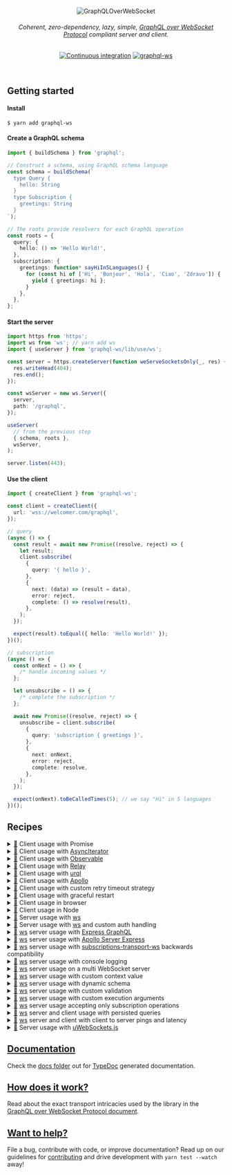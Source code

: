 <div align="center">
  <br />

![GraphQLOverWebSocket](https://user-images.githubusercontent.com/25294569/94527042-172dba00-023f-11eb-944b-88c0bd58a8d2.gif)

  <h6>Coherent, zero-dependency, lazy, simple, <a href="PROTOCOL.md">GraphQL over WebSocket Protocol</a> compliant server and client.</h6>

[![Continuous integration](https://github.com/enisdenjo/graphql-ws/workflows/Continuous%20integration/badge.svg)](https://github.com/enisdenjo/graphql-ws/actions?query=workflow%3A%22Continuous+integration%22) [![graphql-ws](https://img.shields.io/npm/v/graphql-ws.svg?label=graphql-ws&logo=npm)](https://www.npmjs.com/package/graphql-ws)

  <br />
</div>

## Getting started

#### Install

```shell
$ yarn add graphql-ws
```

#### Create a GraphQL schema

```ts
import { buildSchema } from 'graphql';

// Construct a schema, using GraphQL schema language
const schema = buildSchema(`
  type Query {
    hello: String
  }
  type Subscription {
    greetings: String
  }
`);

// The roots provide resolvers for each GraphQL operation
const roots = {
  query: {
    hello: () => 'Hello World!',
  },
  subscription: {
    greetings: function* sayHiIn5Languages() {
      for (const hi of ['Hi', 'Bonjour', 'Hola', 'Ciao', 'Zdravo']) {
        yield { greetings: hi };
      }
    },
  },
};
```

#### Start the server

```ts
import https from 'https';
import ws from 'ws'; // yarn add ws
import { useServer } from 'graphql-ws/lib/use/ws';

const server = https.createServer(function weServeSocketsOnly(_, res) {
  res.writeHead(404);
  res.end();
});

const wsServer = new ws.Server({
  server,
  path: '/graphql',
});

useServer(
  // from the previous step
  { schema, roots },
  wsServer,
);

server.listen(443);
```

#### Use the client

```ts
import { createClient } from 'graphql-ws';

const client = createClient({
  url: 'wss://welcomer.com/graphql',
});

// query
(async () => {
  const result = await new Promise((resolve, reject) => {
    let result;
    client.subscribe(
      {
        query: '{ hello }',
      },
      {
        next: (data) => (result = data),
        error: reject,
        complete: () => resolve(result),
      },
    );
  });

  expect(result).toEqual({ hello: 'Hello World!' });
})();

// subscription
(async () => {
  const onNext = () => {
    /* handle incoming values */
  };

  let unsubscribe = () => {
    /* complete the subscription */
  };

  await new Promise((resolve, reject) => {
    unsubscribe = client.subscribe(
      {
        query: 'subscription { greetings }',
      },
      {
        next: onNext,
        error: reject,
        complete: resolve,
      },
    );
  });

  expect(onNext).toBeCalledTimes(5); // we say "Hi" in 5 languages
})();
```

## Recipes

<details id="promise">
<summary><a href="#promise">🔗</a> Client usage with Promise</summary>

```ts
import { createClient, SubscribePayload } from 'graphql-ws';

const client = createClient({
  url: 'wss://hey.there/graphql',
});

async function execute<T>(payload: SubscribePayload) {
  return new Promise<T>((resolve, reject) => {
    let result: T;
    client.subscribe<T>(payload, {
      next: (data) => (result = data),
      error: reject,
      complete: () => resolve(result),
    });
  });
}

// use
(async () => {
  try {
    const result = await execute({
      query: '{ hello }',
    });
    // complete
    // next = result = { data: { hello: 'Hello World!' } }
  } catch (err) {
    // error
  }
})();
```

</details>

<details id="async-iterator">
<summary><a href="#async-iterator">🔗</a> Client usage with <a href="https://developer.mozilla.org/en-US/docs/Web/JavaScript/Reference/Global_Objects/Symbol/asyncIterator">AsyncIterator</a></summary>

```ts
import { createClient, SubscribePayload } from 'graphql-ws';

const client = createClient({
  url: 'wss://iterators.ftw/graphql',
});

function subscribe<T>(payload: SubscribePayload): AsyncIterableIterator<T> {
  let deferred: {
    resolve: (done: boolean) => void;
    reject: (err: unknown) => void;
  } | null = null;
  const pending: T[] = [];
  let throwMe: unknown = null,
    done = false;
  const dispose = client.subscribe<T>(payload, {
    next: (data) => {
      pending.push(data);
      deferred?.resolve(false);
    },
    error: (err) => {
      throwMe = err;
      deferred?.reject(throwMe);
    },
    complete: () => {
      done = true;
      deferred?.resolve(true);
    },
  });
  return {
    [Symbol.asyncIterator]() {
      return this;
    },
    async next() {
      if (done) return { done: true, value: undefined };
      if (throwMe) throw throwMe;
      if (pending.length) return { value: pending.shift()! };
      return (await new Promise<boolean>(
        (resolve, reject) => (deferred = { resolve, reject }),
      ))
        ? { done: true, value: undefined }
        : { value: pending.shift()! };
    },
    async return() {
      dispose();
      return { done: true, value: undefined };
    },
  };
}

(async () => {
  const subscription = subscribe({
    query: 'subscription { greetings }',
  });
  // subscription.return() to dispose

  for await (const result of subscription) {
    // next = result = { data: { greetings: 5x } }
  }
  // complete
})();
```

</details>

<details id="observable">
<summary><a href="#observable">🔗</a> Client usage with <a href="https://github.com/tc39/proposal-observable">Observable</a></summary>

```ts
import { Observable } from 'relay-runtime';
// or
import { Observable } from '@apollo/client';
// or
import { Observable } from 'rxjs';
// or
import Observable from 'zen-observable';
// or any other lib which implements Observables as per the ECMAScript proposal: https://github.com/tc39/proposal-observable

const client = createClient({
  url: 'wss://graphql.loves/observables',
});

function toObservable(operation) {
  return new Observable((observer) =>
    client.subscribe(operation, {
      next: (data) => observer.next(data),
      error: (err) => observer.error(err),
      complete: () => observer.complete(),
    }),
  );
}

const observable = toObservable({ query: `subscription { ping }` });

const subscription = observable.subscribe({
  next: (data) => {
    expect(data).toBe({ data: { ping: 'pong' } });
  },
});

// ⏱

subscription.unsubscribe();
```

</details>

<details id="relay">
<summary><a href="#relay">🔗</a> Client usage with <a href="https://relay.dev">Relay</a></summary>

```ts
import { GraphQLError } from 'graphql';
import {
  Network,
  Observable,
  RequestParameters,
  Variables,
} from 'relay-runtime';
import { createClient } from 'graphql-ws';

const subscriptionsClient = createClient({
  url: 'wss://i.love/graphql',
  connectionParams: () => {
    const session = getSession();
    if (!session) {
      return {};
    }
    return {
      Authorization: `Bearer ${session.token}`,
    };
  },
});

// yes, both fetch AND subscribe handled in one implementation
function fetchOrSubscribe(operation: RequestParameters, variables: Variables) {
  return Observable.create((sink) => {
    if (!operation.text) {
      return sink.error(new Error('Operation text cannot be empty'));
    }
    return subscriptionsClient.subscribe(
      {
        operationName: operation.name,
        query: operation.text,
        variables,
      },
      {
        ...sink,
        error: (err) => {
          if (err instanceof Error) {
            return sink.error(err);
          }

          if (err instanceof CloseEvent) {
            return sink.error(
              // reason will be available on clean closes
              new Error(
                `Socket closed with event ${err.code} ${err.reason || ''}`,
              ),
            );
          }

          return sink.error(
            new Error(
              (err as GraphQLError[]).map(({ message }) => message).join(', '),
            ),
          );
        },
      },
    );
  });
}

export const network = Network.create(fetchOrSubscribe, fetchOrSubscribe);
```

</details>

<details id="urql">
<summary><a href="#urql">🔗</a> Client usage with <a href="https://formidable.com/open-source/urql/">urql</a></summary>

```ts
import { createClient, defaultExchanges, subscriptionExchange } from 'urql';
import { createClient as createWSClient } from 'graphql-ws';

const wsClient = createWSClient({
  url: 'wss://its.urql/graphql',
});

const client = createClient({
  url: '/graphql',
  exchanges: [
    ...defaultExchanges,
    subscriptionExchange({
      forwardSubscription(operation) {
        return {
          subscribe: (sink) => {
            const dispose = wsClient.subscribe(operation, sink);
            return {
              unsubscribe: dispose,
            };
          },
        };
      },
    }),
  ],
});
```

</details>

<details id="apollo-client">
<summary><a href="#apollo-client">🔗</a> Client usage with <a href="https://www.apollographql.com">Apollo</a></summary>

```typescript
import { ApolloLink, Operation, FetchResult, Observable } from '@apollo/client';
import { print, GraphQLError } from 'graphql';
import { createClient, ClientOptions, Client } from 'graphql-ws';

class WebSocketLink extends ApolloLink {
  private client: Client;

  constructor(options: ClientOptions) {
    super();
    this.client = createClient(options);
  }

  public request(operation: Operation): Observable<FetchResult> {
    return new Observable((sink) => {
      return this.client.subscribe<FetchResult>(
        { ...operation, query: print(operation.query) },
        {
          next: sink.next.bind(sink),
          complete: sink.complete.bind(sink),
          error: (err) => {
            if (err instanceof Error) {
              return sink.error(err);
            }

            if (err instanceof CloseEvent) {
              return sink.error(
                // reason will be available on clean closes
                new Error(
                  `Socket closed with event ${err.code} ${err.reason || ''}`,
                ),
              );
            }

            return sink.error(
              new Error(
                (err as GraphQLError[])
                  .map(({ message }) => message)
                  .join(', '),
              ),
            );
          },
        },
      );
    });
  }
}

const link = new WebSocketLink({
  url: 'wss://where.is/graphql',
  connectionParams: () => {
    const session = getSession();
    if (!session) {
      return {};
    }
    return {
      Authorization: `Bearer ${session.token}`,
    };
  },
});
```

</details>

<details id="retry-strategy">
<summary><a href="#retry-strategy">🔗</a> Client usage with custom retry timeout strategy</summary>

```typescript
import { createClient } from 'graphql-ws';
import { waitForHealthy } from './my-servers';

const url = 'wss://i.want.retry/control/graphql';

const client = createClient({
  url,
  retryWait: async function waitForServerHealthyBeforeRetry() {
    // if you have a server healthcheck, you can wait for it to become
    // healthy before retrying after an abrupt disconnect (most commonly a restart)
    await waitForHealthy(url);

    // after the server becomes ready, wait for a second + random 1-4s timeout
    // (avoid DDoSing yourself) and try connecting again
    await new Promise((resolve) =>
      setTimeout(resolve, 1000 + Math.random() * 3000),
    );
  },
});
```

</details>

<details id="graceful-restart">
<summary><a href="#graceful-restart">🔗</a> Client usage with graceful restart</summary>

```typescript
import { createClient, Client } from 'graphql-ws';
import { giveMeAFreshToken } from './token-giver';

let restartRequestedBeforeConnected = false;
let gracefullyRestart = () => {
  restartRequestedBeforeConnected = true;
};

const client = createClient({
  url: 'wss://graceful.restart/is/a/non-fatal/close-code',
  connectionParams: async () => {
    const token = await giveMeAFreshToken();
    return { token };
  },
  on: {
    connected: (socket) => {
      gracefullyRestart = () => {
        if (socket.readyState === WebSocket.OPEN) {
          socket.close(4205, 'Client Restart');
        }
      };

      // just in case you were eager to restart
      if (restartRequestedBeforeConnected) {
        restartRequestedBeforeConnected = false;
        gracefullyRestart();
      }
    },
  },
});

// all subscriptions through `client.subscribe` will resubscribe on graceful restarts
```

</details>

<details id="browser">
<summary><a href="#browser">🔗</a> Client usage in browser</summary>

```html
<!DOCTYPE html>
<html>
  <head>
    <meta charset="utf-8" />
    <title>GraphQL over WebSocket</title>
    <script
      type="text/javascript"
      src="https://unpkg.com/graphql-ws/umd/graphql-ws.min.js"
    ></script>
  </head>
  <body>
    <script type="text/javascript">
      const client = graphqlWs.createClient({
        url: 'wss://umdfor.the/win/graphql',
      });

      // consider other recipes for usage inspiration
    </script>
  </body>
</html>
```

</details>

<details id="node-client">
<summary><a href="#node-client">🔗</a> Client usage in Node</summary>

```ts
const ws = require('ws'); // yarn add ws
const Crypto = require('crypto');
const { createClient } = require('graphql-ws');

const client = createClient({
  url: 'wss://no.browser/graphql',
  webSocketImpl: ws,
  /**
   * Generates a v4 UUID to be used as the ID.
   * Reference: https://gist.github.com/jed/982883
   */
  generateID: () =>
    ([1e7] + -1e3 + -4e3 + -8e3 + -1e11).replace(/[018]/g, (c) =>
      (c ^ (Crypto.randomBytes(1)[0] & (15 >> (c / 4)))).toString(16),
    ),
});

// consider other recipes for usage inspiration
```

</details>

<details id="ws">
<summary><a href="#ws">🔗</a> Server usage with <a href="https://github.com/websockets/ws">ws</a></summary>

```ts
// minimal version of `import { useServer } from 'graphql-ws/lib/use/ws';`

import ws from 'ws'; // yarn add ws
import { makeServer } from 'graphql-ws';
import { schema } from './my-graphql-schema';

// make
const server = makeServer({ schema });

// create websocket server
const wsServer = new ws.Server({
  port: 443,
  path: '/graphql',
});

// implement
wsServer.on('connection', (socket, request) => {
  // a new socket opened, let graphql-ws take over
  const closed = server.opened(
    {
      protocol: socket.protocol, // will be validated
      send: (data) =>
        new Promise((resolve, reject) => {
          socket.send(data, (err) => (err ? reject(err) : resolve()));
        }), // control your data flow by timing the promise resolve
      close: (code, reason) => socket.close(code, reason), // there are protocol standard closures
      onMessage: (cb) =>
        socket.on('message', async (event) => {
          try {
            // wait for the the operation to complete
            // - if init message, waits for connect
            // - if query/mutation, waits for result
            // - if subscription, waits for complete
            await cb(event.toString());
          } catch (err) {
            // all errors that could be thrown during the
            // execution of operations will be caught here
            socket.close(1011, err.message);
          }
        }),
    },
    // pass values to the `extra` field in the context
    { socket, request },
  );

  // notify server that the socket closed
  socket.once('close', (code, reason) => closed(code, reason));
});
```

</details>

<details id="ws-auth-handling">
<summary><a href="#ws-auth-handling">🔗</a> Server usage with <a href="https://github.com/websockets/ws">ws</a> and custom auth handling</summary>

```ts
// check extended implementation at `{ useServer } from 'graphql-ws/lib/use/ws'`

import http from 'http';
import ws from 'ws'; // yarn add ws
import { makeServer } from 'graphql-ws';
import { schema } from './my-graphql-schema';
import { validate } from './my-auth';

// extra in the context
interface Extra {
  readonly request: http.IncomingMessage;
}

// your custom auth
class Forbidden extends Error {}
function handleAuth(request: http.IncomingMessage) {
  // do your auth on every subscription connect
  const good = validate(request.headers['authorization']);
  // or const { iDontApprove } = session(request.cookies);
  if (!good) {
    // throw a custom error to be handled
    throw new Forbidden(':(');
  }
}

// make graphql server
const gqlServer = makeServer<Extra>({
  schema,
  onConnect: async (ctx) => {
    // do your auth on every connect
    await handleAuth(ctx.extra.request);
  },
  onSubscribe: async (ctx) => {
    // or maybe on every subscribe
    await handleAuth(ctx.extra.request);
  },
  onNext: async (ctx) => {
    // haha why not on every result emission?
    await handleAuth(ctx.extra.request);
  },
});

// create websocket server
const wsServer = new ws.Server({
  port: 443,
  path: '/graphql',
});

// implement
wsServer.on('connection', (socket, request) => {
  // you may even reject the connection without ever reaching the lib
  // return socket.close(4403, 'Forbidden');

  // pass the connection to graphql-ws
  const closed = gqlServer.opened(
    {
      protocol: socket.protocol, // will be validated
      send: (data) =>
        new Promise((resolve, reject) => {
          // control your data flow by timing the promise resolve
          socket.send(data, (err) => (err ? reject(err) : resolve()));
        }),
      close: (code, reason) => socket.close(code, reason), // for standard closures
      onMessage: (cb) => {
        socket.on('message', async (event) => {
          try {
            // wait for the the operation to complete
            // - if init message, waits for connect
            // - if query/mutation, waits for result
            // - if subscription, waits for complete
            await cb(event.toString());
          } catch (err) {
            // all errors that could be thrown during the
            // execution of operations will be caught here
            if (err instanceof Forbidden) {
              // your magic
            } else {
              socket.close(1011, err.message);
            }
          }
        });
      },
    },
    // pass request to the extra
    { request },
  );

  // notify server that the socket closed
  socket.once('close', (code, reason) => closed(code, reason));
});
```

</details>

<details id="express">
<summary><a href="#express">🔗</a> <a href="https://github.com/websockets/ws">ws</a> server usage with <a href="https://github.com/graphql/express-graphql">Express GraphQL</a></summary>

```typescript
import ws from 'ws'; // yarn add ws
import express from 'express';
import { graphqlHTTP } from 'express-graphql';
import { useServer } from 'graphql-ws/lib/use/ws';
import { schema } from './my-graphql-schema';

// create express and middleware
const app = express();
app.use('/graphql', graphqlHTTP({ schema }));

const server = app.listen(443, () => {
  // create and use the websocket server
  const wsServer = new ws.Server({
    server,
    path: '/graphql',
  });

  useServer({ schema }, wsServer);
});
```

</details>

<details id="apollo-server-express">
<summary><a href="#apollo-server-express">🔗</a> <a href="https://github.com/websockets/ws">ws</a> server usage with <a href="https://github.com/apollographql/apollo-server/tree/main/packages/apollo-server-express">Apollo Server Express</a></summary>

```typescript
import express from 'express';
import { ApolloServer } from 'apollo-server-express';
import ws from 'ws'; // yarn add ws
import { useServer } from 'graphql-ws/lib/use/ws';
import { schema } from './my-graphql-schema';

// create express
const app = express();

// create apollo server
const apolloServer = new ApolloServer({ schema });

// apply middleware
apolloServer.applyMiddleware({ app });

const server = app.listen(443, () => {
  // create and use the websocket server
  const wsServer = new ws.Server({
    server,
    path: '/graphql',
  });

  useServer({ schema }, wsServer);
});
```

</details>

<details id="ws-backwards-compat">
<summary><a href="#ws-backwards-compat">🔗</a> <a href="https://github.com/websockets/ws">ws</a> server usage with <a href="https://github.com/apollographql/subscriptions-transport-ws">subscriptions-transport-ws</a> backwards compatibility</summary>

```ts
import https from 'https';
import ws from 'ws'; // yarn add ws
import { execute, subscribe } from 'graphql';
import { GRAPHQL_TRANSPORT_WS_PROTOCOL } from 'graphql-ws';
import { useServer } from 'graphql-ws/lib/use/ws';
import { SubscriptionServer, GRAPHQL_WS } from 'subscriptions-transport-ws';
import { schema } from './my-graphql-schema';

// graphql-ws
const graphqlWs = new ws.Server({ noServer: true });
useServer({ schema }, graphqlWs);

// subscriptions-transport-ws
const subTransWs = new ws.Server({ noServer: true });
SubscriptionServer.create(
  {
    schema,
    execute,
    subscribe,
  },
  subTransWs,
);

// create https server
const server = https.createServer(function weServeSocketsOnly(_, res) {
  res.writeHead(404);
  res.end();
});

// listen for upgrades and delegate requests according to the WS subprotocol
server.on('upgrade', (req, socket, head) => {
  // extract websocket subprotocol from header
  const protocol = req.headers['sec-websocket-protocol'];
  const protocols = Array.isArray(protocol)
    ? protocol
    : protocol?.split(',').map((p) => p.trim());

  // decide which websocket server to use
  const wss =
    protocols?.includes(GRAPHQL_WS) && // subscriptions-transport-ws subprotocol
    !protocols.includes(GRAPHQL_TRANSPORT_WS_PROTOCOL) // graphql-ws subprotocol
      ? subTransWs
      : // graphql-ws will welcome its own subprotocol and
        // gracefully reject invalid ones. if the client supports
        // both transports, graphql-ws will prevail
        graphqlWs;
  wss.handleUpgrade(req, socket, head, (ws) => {
    wss.emit('connection', ws, req);
  });
});
```

</details>

<details id="logging">
<summary><a href="#logging">🔗</a> <a href="https://github.com/websockets/ws">ws</a> server usage with console logging</summary>

```typescript
import ws from 'ws'; // yarn add ws
import { useServer } from 'graphql-ws/lib/use/ws';
import { schema } from './my-graphql-schema';

const wsServer = new ws.Server({
  port: 443,
  path: '/graphql',
});

useServer(
  {
    schema,
    onConnect: (ctx) => {
      console.log('Connect', ctx);
    },
    onSubscribe: (ctx, msg) => {
      console.log('Subscribe', { ctx, msg });
    },
    onNext: (ctx, msg, args, result) => {
      console.debug('Next', { ctx, msg, args, result });
    },
    onError: (ctx, msg, errors) => {
      console.error('Error', { ctx, msg, errors });
    },
    onComplete: (ctx, msg) => {
      console.log('Complete', { ctx, msg });
    },
  },
  wsServer,
);
```

</details>

<details id="multi-ws">
<summary><a href="#multi-ws">🔗</a> <a href="https://github.com/websockets/ws">ws</a> server usage on a multi WebSocket server</summary>

```typescript
import https from 'https';
import ws from 'ws'; // yarn add ws
import url from 'url';
import { createClient } from 'graphql-ws';
import { useServer } from 'graphql-ws/lib/use/ws';
import { schema } from './my-graphql-schema';

const server = https.createServer(function weServeSocketsOnly(_, res) {
  res.writeHead(404);
  res.end();
});

/**
 * Two websocket servers on different paths:
 * - `/wave` sends out waves
 * - `/graphql` serves graphql
 */
const waveWS = new ws.Server({ noServer: true });
const graphqlWS = new ws.Server({ noServer: true });

// delegate upgrade requests to relevant destinations
server.on('upgrade', (request, socket, head) => {
  const pathname = url.parse(request.url).pathname;

  if (pathname === '/wave') {
    return waveWS.handleUpgrade(request, socket, head, (client) => {
      waveWS.emit('connection', client, request);
    });
  }

  if (pathname === '/graphql') {
    return graphqlWS.handleUpgrade(request, socket, head, (client) => {
      graphqlWS.emit('connection', client, request);
    });
  }

  return socket.destroy();
});

// wave on connect
waveWS.on('connection', (socket) => {
  socket.send('🌊');
});

// serve graphql
useServer({ schema }, graphqlWS);

server.listen(443);
```

</details>

<details id="context">
<summary><a href="#context">🔗</a> <a href="https://github.com/websockets/ws">ws</a> server usage with custom context value</summary>

```typescript
import ws from 'ws'; // yarn add ws
import { useServer } from 'graphql-ws/lib/use/ws';
import { schema, roots, getDynamicContext } from './my-graphql';

const wsServer = new ws.Server({
  port: 443,
  path: '/graphql',
});

useServer(
  {
    context: (ctx, msg, args) => {
      return getDynamicContext(ctx, msg, args);
    }, // or static context by supplying the value direcly
    schema,
    roots,
  },
  wsServer,
);
```

</details>

<details id="dynamic-schema">
<summary><a href="#dynamic-schema">🔗</a> <a href="https://github.com/websockets/ws">ws</a> server usage with dynamic schema</summary>

```typescript
import ws from 'ws'; // yarn add ws
import { useServer } from 'graphql-ws/lib/use/ws';
import { schema, checkIsAdmin, getDebugSchema } from './my-graphql';

const wsServer = new ws.Server({
  port: 443,
  path: '/graphql',
});

useServer(
  {
    schema: async (ctx, msg, executionArgsWithoutSchema) => {
      // will be called on every subscribe request
      // allowing you to dynamically supply the schema
      // using the depending on the provided arguments.
      // throwing an error here closes the socket with
      // the `Error` message in the close event reason
      const isAdmin = await checkIsAdmin(ctx.request);
      if (isAdmin) return getDebugSchema(ctx, msg, executionArgsWithoutSchema);
      return schema;
    },
  },
  wsServer,
);
```

</details>

<details id="custom-validation">
<summary><a href="#custom-validation">🔗</a> <a href="https://github.com/websockets/ws">ws</a> server usage with custom validation</summary>

```typescript
import ws from 'ws'; // yarn add ws
import { useServer } from 'graphql-ws/lib/use/ws';
import { validate } from 'graphql';
import { schema, myValidationRules } from './my-graphql';

const wsServer = new ws.Server({
  port: 443,
  path: '/graphql',
});

useServer(
  {
    validate: (schema, document) =>
      validate(schema, document, myValidationRules),
  },
  wsServer,
);
```

</details>

<details id="custom-exec">
<summary><a href="#custom-exec">🔗</a> <a href="https://github.com/websockets/ws">ws</a> server usage with custom execution arguments</summary>

```typescript
import { parse, validate } from 'graphql';
import ws from 'ws'; // yarn add ws
import { useServer } from 'graphql-ws/lib/use/ws';
import { schema, myValidationRules } from './my-graphql';

const wsServer = new ws.Server({
  port: 443,
  path: '/graphql',
});

useServer(
  {
    onSubscribe: (ctx, msg) => {
      const args = {
        schema,
        operationName: msg.payload.operationName,
        document: parse(msg.payload.query),
        variableValues: msg.payload.variables,
      };

      // dont forget to validate when returning custom execution args!
      const errors = validate(args.schema, args.document, myValidationRules);
      if (errors.length > 0) {
        return errors; // return `GraphQLError[]` to send `ErrorMessage` and stop subscription
      }

      return args;
    },
  },
  wsServer,
);
```

</details>

<details id="only-subscriptions">
<summary><a href="#only-subscriptions">🔗</a> <a href="https://github.com/websockets/ws">ws</a> server usage accepting only subscription operations</summary>

```typescript
import { parse, validate, getOperationAST, GraphQLError } from 'graphql';
import ws from 'ws'; // yarn add ws
import { useServer } from 'graphql-ws/lib/use/ws';
import { schema } from './my-graphql';

const wsServer = new ws.Server({
  port: 443,
  path: '/graphql',
});

useServer(
  {
    onSubscribe: (_ctx, msg) => {
      // construct the execution arguments
      const args = {
        schema,
        operationName: msg.payload.operationName,
        document: parse(msg.payload.query),
        variableValues: msg.payload.variables,
      };

      const operationAST = getOperationAST(args.document, args.operationName);
      if (!operationAST) {
        // returning `GraphQLError[]` sends an `ErrorMessage` and stops the subscription
        return [new GraphQLError('Unable to identify operation')];
      }

      // handle mutation and query requests
      if (operationAST.operation !== 'subscription') {
        // returning `GraphQLError[]` sends an `ErrorMessage` and stops the subscription
        return [new GraphQLError('Only subscription operations are supported')];

        // or if you want to be strict and terminate the connection on illegal operations
        throw new Error('Only subscription operations are supported');
      }

      // dont forget to validate
      const errors = validate(args.schema, args.document);
      if (errors.length > 0) {
        // returning `GraphQLError[]` sends an `ErrorMessage` and stops the subscription
        return errors;
      }

      // ready execution arguments
      return args;
    },
  },
  wsServer,
);
```

</details>

<details id="persisted">
<summary><a href="#persisted">🔗</a> <a href="https://github.com/websockets/ws">ws</a> server and client usage with persisted queries</summary>

```typescript
// 🛸 server

import { parse } from 'graphql';
import ws from 'ws'; // yarn add ws
import { useServer } from 'graphql-ws/lib/use/ws';
import { schema } from './my-graphql-schema';

// a unique GraphQL execution ID used for representing
// a query in the persisted queries store. when subscribing
// you should use the `SubscriptionPayload.query` to transmit the id
type QueryID = string;

const queriesStore: Record<QueryID, ExecutionArgs> = {
  iWantTheGreetings: {
    schema, // you may even provide different schemas in the queries store
    document: parse('subscription Greetings { greetings }'),
  },
};

const wsServer = new ws.Server({
  port: 443,
  path: '/graphql',
});

useServer(
  {
    onSubscribe: (_ctx, msg) => {
      const query = queriesStore[msg.payload.query];
      if (!query) {
        // for extra security you only allow the queries from the store
        throw new Error('404: Query Not Found');
      }
      return {
        ...query,
        variableValues: msg.payload.variables, // use the variables from the client
      };
    },
  },
  wsServer,
);
```

```typescript
// 📺 client

import { createClient } from 'graphql-ws';

const client = createClient({
  url: 'wss://persisted.graphql/queries',
});

(async () => {
  const onNext = () => {
    /**/
  };

  await new Promise((resolve, reject) => {
    client.subscribe(
      {
        query: 'iWantTheGreetings',
      },
      {
        next: onNext,
        error: reject,
        complete: resolve,
      },
    );
  });

  expect(onNext).toBeCalledTimes(5); // greetings in 5 languages
})();
```

</details>

<details id="ping-from-client">
<summary><a href="#ping-from-client">🔗</a> <a href="https://github.com/websockets/ws">ws</a> server and client with client to server pings and latency</summary>

```typescript
// 🛸 server

import {
  GraphQLSchema,
  GraphQLObjectType,
  GraphQLNonNull,
  GraphQLString,
} from 'graphql';
import ws from 'ws'; // yarn add ws
import { useServer } from 'graphql-ws/lib/use/ws';
import { schema } from './my-graphql-schema';

// a custom graphql schema that holds just the ping query.
// used exclusively when the client sends a ping to the server.
// if you want to send/receive more details, simply adjust the pinger schema.
const pinger = new GraphQLSchema({
  query: new GraphQLObjectType({
    name: 'Query',
    fields: {
      ping: {
        type: new GraphQLNonNull(GraphQLString),
        resolve: () => 'pong',
      },
    },
  }),
});

const wsServer = new WebSocket.Server({
  port: 443,
  path: '/graphql',
});

useServer(
  {
    schema: (_ctx, msg) => {
      if (msg.payload.query === '{ ping }') return pinger;
      return schema;
    },
  },
  wsServer,
);
```

```typescript
// 📺 client

import { createClient } from 'graphql-ws';

let connection: WebSocket | undefined;
const client = createClient({
  url: 'wss://client.can/send-pings/too',
  on: {
    connected: (socket) => (connection = socket as WebSocket),
    closed: () => (connection = undefined),
  },
});

async function ping() {
  // record the ping sent at moment for calculating latency
  const pinged = Date.now();

  // if the client went offline or the server is unresponsive
  // close the active WebSocket connection as soon as the pong
  // wait timeout expires and have the client silently reconnect.
  // there is no need to dispose of the subscription since it
  // will eventually settle because either:
  // - the client reconnected and a new pong is received
  // - the retry attempts were exceeded and the close is reported
  // because if this, the latency accounts for retry waits too.
  // if you do not want this, simply dispose of the ping subscription
  // as soon as the pong timeout is exceeded
  const pongTimeout = setTimeout(
    () => connection?.close(4408, 'Pong Timeout'),
    2000, // expect a pong within 2 seconds of the ping
  );

  // wait for the pong. the promise is guaranteed to settle
  await new Promise<void>((resolve, reject) => {
    client.subscribe<{ data: { ping: string } }>(
      { query: '{ ping }' },
      {
        next: () => {
          /* not interested in the pong */
        },
        error: reject,
        complete: resolve,
      },
    );
    // whatever happens to the promise, clear the pong timeout
  }).finally(() => clearTimeout(pongTimeout));

  // record when pong has been received
  const ponged = Date.now();

  // how long it took for the pong to arrive after sending the ping
  return ponged - pinged;
}

// keep pinging until a fatal problem occurs
(async () => {
  for (;;) {
    const latency = await ping();

    // or send to your favourite logger - the user
    console.info('GraphQL WebSocket connection latency', latency);

    // ping every 3 seconds
    await new Promise((resolve) => setTimeout(resolve, 3000));
  }
})();
```

</details>

<details id="uws">
<summary><a href="#uws">🔗</a> Server usage with <a href="https://github.com/uNetworking/uWebSockets.js">uWebSockets.js</a></summary>

```ts
import uws from 'uWebSockets.js'; // yarn add uWebSockets.js@uNetworking/uWebSockets.js#v18.12.0
import { useServer } from 'graphql-ws/lib/use/uws';
import { execute, subscribe } from 'graphql';
import { schema } from './my-graphql-schema';

const app = uws.App();

useServer(
  {
    schema,
    execute,
    subscribe,
  },
  {
    app,
    path: '/*',
    config: {
      maxBackpressure: 1024,
      maxPayloadLength: 512,
      compression: uws.DEDICATED_COMPRESSOR_4KB, // See https://github.com/uNetworking/uWebSockets.js/discussions/418#discussioncomment-230712
    },
  },
);

app.listen(443, (listenSocket) => {
  if (listenSocket) {
    console.log('Listening to port 443');
  }
});
```

</details>

## [Documentation](docs/)

Check the [docs folder](docs/) out for [TypeDoc](https://typedoc.org) generated documentation.

## [How does it work?](PROTOCOL.md)

Read about the exact transport intricacies used by the library in the [GraphQL over WebSocket Protocol document](PROTOCOL.md).

## [Want to help?](CONTRIBUTING.md)

File a bug, contribute with code, or improve documentation? Read up on our guidelines for [contributing](CONTRIBUTING.md) and drive development with `yarn test --watch` away!
